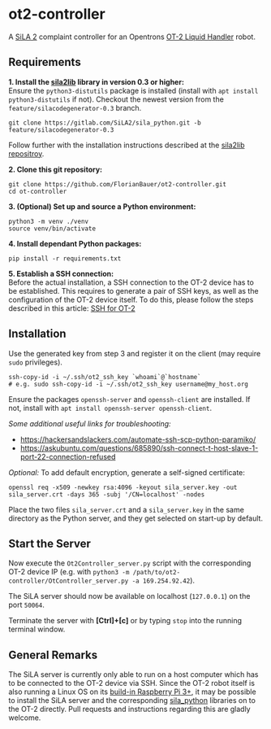 # ot2-controller

A [SiLA 2](https://sila-standard.com/) complaint controller for an Opentrons 
[OT-2 Liquid Handler](https://opentrons.com/ot-2/) robot.


## Requirements

**1. Install the [sila2lib](https://gitlab.com/SiLA2/sila_python/-/tree/feature/silacodegenerator-0.3) library in version 0.3 or higher:**  
Ensure the `python3-distutils` package is installed (install with `apt install python3-distutils` if not).
Checkout the newest version from the `feature/silacodegenerator-0.3` branch.
```
git clone https://gitlab.com/SiLA2/sila_python.git -b feature/silacodegenerator-0.3
```
Follow further with the installation instructions described at the [sila2lib repositroy](https://gitlab.com/SiLA2/sila_python/-/tree/feature/silacodegenerator-0.3#installation).

**2. Clone this git repository:**  
```
git clone https://github.com/FlorianBauer/ot2-controller.git
cd ot-controller
```

**3. (Optional) Set up and source a Python environment:**  
```
python3 -m venv ./venv
source venv/bin/activate
```

**4. Install dependant Python packages:**  
```
pip install -r requirements.txt
```

**5. Establish a SSH connection:**  
Before the actual installation, a SSH connection to the OT-2 device has to be established.
This requires to generate a pair of SSH keys, as well as the configuration of the OT-2 device 
itself. To do this, please follow the steps described in this article:
[SSH for OT-2](https://support.opentrons.com/en/articles/3203681-setting-up-ssh-access-to-your-ot-2)


## Installation

Use the generated key from step 3 and register it on the client (may require `sudo` privileges).
```
ssh-copy-id -i ~/.ssh/ot2_ssh_key `whoami`@`hostname`
# e.g. sudo ssh-copy-id -i ~/.ssh/ot2_ssh_key username@my_host.org
```
Ensure the packages `openssh-server` and `openssh-client` are installed. If not, install with 
`apt install openssh-server openssh-client`.

_Some additional useful links for troubleshooting:_
* https://hackersandslackers.com/automate-ssh-scp-python-paramiko/
* https://askubuntu.com/questions/685890/ssh-connect-t-host-slave-1-port-22-connection-refused

_Optional:_ To add default encryption, generate a self-signed certificate:
```
openssl req -x509 -newkey rsa:4096 -keyout sila_server.key -out sila_server.crt -days 365 -subj '/CN=localhost' -nodes
```

Place the two files `sila_server.crt` and a `sila_server.key` in the same directory as the Python 
server, and they get selected on start-up by default.


## Start the Server

Now execute the `Ot2Controller_server.py` script with the corresponding OT-2 device IP (e.g. with 
`python3 -m /path/to/ot2-controller/OtController_server.py -a 169.254.92.42`).

The SiLA server should now be available on localhost (`127.0.0.1`) on the port `50064`.

Terminate the server with **[Ctrl]+[c]** or by typing `stop` into the running terminal window.


## General Remarks

The SiLA server is currently only able to run on a host computer which has to be connected to 
the OT-2 device via SSH. Since the OT-2 robot itself is also running a Linux OS on its 
[build-in Raspberry Pi 3+](https://support.opentrons.com/en/articles/2715311-integrating-the-ot-2-with-other-lab-equipment), 
it may be possible to install the SiLA server and the corresponding 
[sila_python](https://gitlab.com/SiLA2/sila_python#installation) libraries on to the OT-2 directly. 
Pull requests and instructions regarding this are gladly welcome.

